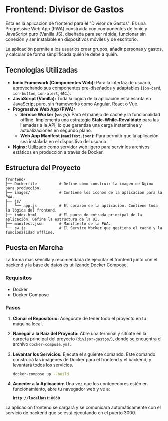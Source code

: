# Frontend: Divisor de Gastos

Esta es la aplicación de frontend para el "Divisor de Gastos". Es una Progressive Web App (PWA) construida con componentes de Ionic y JavaScript puro (Vanilla JS), diseñada para ser rápida, funcionar sin conexión y ser instalable en dispositivos móviles y de escritorio.

La aplicación permite a los usuarios crear grupos, añadir personas y gastos, y calcular de forma simplificada quién le debe a quién.

## Tecnologías Utilizadas

-   **Ionic Framework (Componentes Web):** Para la interfaz de usuario, aprovechando sus componentes pre-diseñados y adaptables (`ion-card`, `ion-button`, `ion-alert`, etc.).
-   **JavaScript (Vanilla):** Toda la lógica de la aplicación está escrita en JavaScript puro, sin frameworks como Angular, React o Vue.
-   **Progressive Web App (PWA):**
    -   **Service Worker (`sw.js`):** Para el manejo de caché y la funcionalidad offline. Implementa una estrategia **Stale-While-Revalidate** para las llamadas a la API, lo que garantiza una carga instantánea y actualizaciones en segundo plano.
    -   **Web App Manifest (`manifest.json`):** Para permitir que la aplicación sea instalada en el dispositivo del usuario.
-   **Nginx:** Utilizado como servidor web ligero para servir los archivos estáticos en producción a través de Docker.

## Estructura del Proyecto

```
frontend/
├── Dockerfile          # Define cómo construir la imagen de Nginx para producción.
├── images/             # Contiene los iconos de la aplicación para la PWA.
├── js/
│   └── app.js          # El corazón de la aplicación. Contiene toda la lógica del frontend.
├── index.html          # El punto de entrada principal de la aplicación. Define la estructura de la UI.
├── manifest.json       # Manifiesto de la PWA.
└── sw.js               # El Service Worker que gestiona el caché y la funcionalidad offline.
```

## Puesta en Marcha

La forma más sencilla y recomendada de ejecutar el frontend junto con el backend y la base de datos es utilizando Docker Compose.

### Requisitos

-   Docker
-   Docker Compose

### Pasos

1.  **Clonar el Repositorio:** Asegúrate de tener todo el proyecto en tu máquina local.

2.  **Navegar a la Raíz del Proyecto:** Abre una terminal y sitúate en la carpeta principal del proyecto (`divisor-gastos/`), donde se encuentra el archivo `docker-compose.yml`.

3.  **Levantar los Servicios:** Ejecuta el siguiente comando. Este comando construirá las imágenes de Docker para el frontend y el backend, y levantará todos los servicios.

    ```bash
    docker-compose up --build
    ```

4.  **Acceder a la Aplicación:** Una vez que los contenedores estén en funcionamiento, abre tu navegador web y ve a:

    **`http://localhost:8080`**

La aplicación frontend se cargará y se comunicará automáticamente con el servicio de backend que se está ejecutando en el puerto 3000.